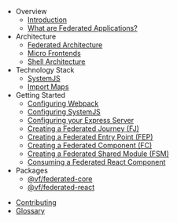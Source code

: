 - Overview
  - [Introduction](/sections/overview/index.md)
  - [What are Federated Applications?](/sections/overview/what-are-federated-applications.md)
- Architecture
  - [Federated Architecture](/sections/architecture/federated-architecture.md)
  - [Micro Frontends](/sections/architecture/micro-frontends.md)
  - [Shell Architecture](/sections/architecture/shell-architecture.md)
- Technology Stack
  - [SystemJS](/sections/architecture/tech-stack/system-js.md)
  - [Import Maps](/sections/architecture/tech-stack/import-maps.md)
- Getting Started
  - [Configuring Webpack](/sections/getting-started/configuring-webpack.md)
  - [Configuring SystemJS](/sections/getting-started/configuring-systemjs.md)
  - [Configuring your Express Server](/sections/getting-started/configuring-your-express-server.md)
  - [Creating a Federated Journey (FJ)](/sections/getting-started/creating-a-federated-journey.md)
  - [Creating a Federated Entry Point (FEP)](/sections/getting-started/creating-a-federated-entry-point.md)
  - [Creating a Federated Component (FC)](/sections/getting-started/creating-a-federated-component.md)
  - [Creating a Federated Shared Module (FSM)](/sections/getting-started/creating-a-federated-shared-module.md)
  - [Consuming a Federated React Component](/sections/getting-started/consuming-a-federated-component.md)
- Packages
  - [@vf/federated-core](/sections/packages/federated-core.md)
  - [@vf/federated-react](/sections/packages/federated-react.md)

[//]: # '- Development Workflow'
[//]: # '  - [Local Development](/sections/development-workflow/local-development.md)'
[//]: # '    - [Running a Federated Module Locally](/sections/development-workflow/running-a-federated-module-locally.md)'
[//]: # '    - [Using Import Map Overrides](/sections/development-workflow/using-import-map-overrides.md)'
[//]: # '  - [Testing](/sections/development-workflow/testing/index.md)'
[//]: # '    - [Writing Unit Tests](/sections/development-workflow/testing/writing-unit-tests.md)'
[//]: # '    - [Writing Cypress Tests](/sections/development-workflow/testing/writing-cypress-tests.md)'
[//]: # '    - [Mocking SystemJS with Jest](/sections/development-workflow/testing/mocking-systemjs-with-jest.md)'

- [Contributing](/sections/contributing/index.md)
- [Glossary](/_glossary.md)
